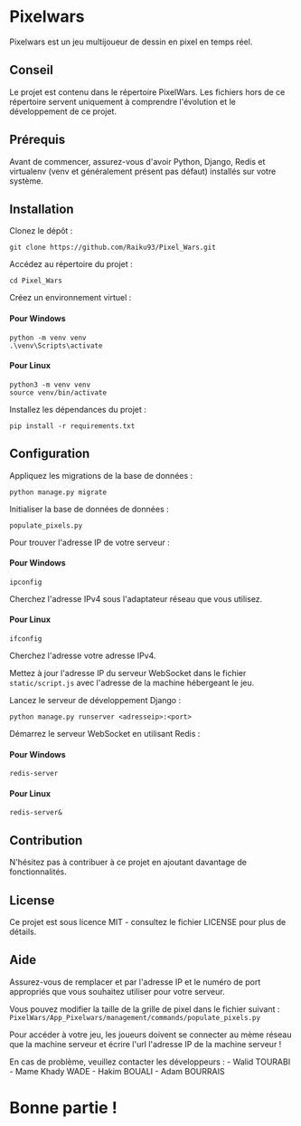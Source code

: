 # Pixelwars
Pixelwars est un jeu multijoueur de dessin en pixel en temps réel.


## Conseil
Le projet est contenu dans le répertoire PixelWars. Les fichiers hors de ce répertoire servent uniquement à comprendre l'évolution et le développement de ce projet.

## Prérequis
Avant de commencer, assurez-vous d'avoir Python, Django, Redis et virtualenv (venv et généralement présent pas défaut) installés sur votre système.

## Installation

Clonez le dépôt :

```
git clone https://github.com/Raiku93/Pixel_Wars.git
```
Accédez au répertoire du projet :

```
cd Pixel_Wars
```
Créez un environnement virtuel :

#### Pour Windows

```
python -m venv venv
.\venv\Scripts\activate
```

#### Pour Linux

```
python3 -m venv venv
source venv/bin/activate
```
Installez les dépendances du projet :

```
pip install -r requirements.txt
```
## Configuration

Appliquez les migrations de la base de données  :

```
python manage.py migrate
```

Initialiser la base de données de données :

```
populate_pixels.py
```

Pour trouver l'adresse IP de votre serveur :

#### Pour Windows

```
ipconfig
```
Cherchez l'adresse IPv4 sous l'adaptateur réseau que vous utilisez.

#### Pour Linux

```
ifconfig
```
Cherchez l'adresse votre adresse IPv4.




Mettez à jour l'adresse IP du serveur WebSocket dans le fichier ```static/script.js``` avec l'adresse de la machine hébergeant le jeu.

Lancez le serveur de développement Django :

```
python manage.py runserver <adresseip>:<port>
```

Démarrez le serveur WebSocket en utilisant Redis :

#### Pour Windows

```
redis-server
```
#### Pour Linux

```
redis-server&
```


## Contribution
N'hésitez pas à contribuer à ce projet en ajoutant davantage de fonctionnalités.

## License
Ce projet est sous licence MIT - consultez le fichier LICENSE pour plus de détails.

## Aide
Assurez-vous de remplacer <adresseip> et <port> par l'adresse IP et le numéro de port appropriés que vous souhaitez utiliser pour votre serveur.

Vous pouvez modifier la taille de la grille de pixel dans le fichier suivant : ```PixelWars/App_Pixelwars/management/commands/populate_pixels.py```


Pour accéder à votre jeu, les joueurs doivent se connecter au mème réseau que la machine serveur et écrire l'url l'adresse IP de la machine serveur ! 

En cas de problème, veuillez contacter les développeurs : 
        - Walid TOURABI
        - Mame Khady WADE
        - Hakim BOUALI
        - Adam BOURRAIS

# Bonne partie !
